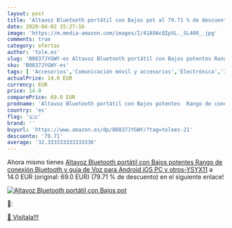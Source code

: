 ```yaml
---
layout: post
title: 'Altavoz Bluetooth portátil con Bajos pot al 79.71 % de descuento'
date: 2020-04-02 15:27:16
image: 'https://m.media-amazon.com/images/I/41A9AcQIpVL._SL400_.jpg'
comments: true
category: ofertas
author: 'tole.es'
slug: 'B0837JYGWY-es Altavoz Bluetooth portátil con Bajos potentes Rango de...'
sku: 'B0837JYGWY-es'
tags: [ 'Accesorios','Comunicación móvil y accesorios','Electrónica','Informática','Móviles','Móviles y smartphones libres','Ratones','Smartwatches','Tabletas gráficas','Teclados, ratones y periféricos de entrada','Tecnología para vestir','android', ]
actualPrice: 14.0 EUR
currency: EUR
price: 14.0
comparePrice: 69.0 EUR
prodname: 'Altavoz Bluetooth portátil con Bajos potentes  Rango de conexión Bluetooth y guía de Voz para Android iOS PC y otros-YSYX11'
country: 'es'
flag: '🇪🇸'
brand: ''
buyurl: 'https://www.amazon.es/dp/B0837JYGWY/?tag=tolees-21'
descuento: '79.71'
average: '32.333333333333336'
---
```


Ahora mismo tienes [Altavoz Bluetooth portátil con Bajos potentes  Rango de conexión Bluetooth y guía de Voz para Android iOS PC y otros-YSYX11](https://www.amazon.es/dp/B0837JYGWY/?tag=tolees-21) a 14.0 EUR (original: 69.0 EUR) (79.71 %  de descuento) en el siguiente enlace!

[![Altavoz Bluetooth portátil con Bajos pot](https://m.media-amazon.com/images/I/41A9AcQIpVL._SL400_.jpg)](https://www.amazon.es/dp/B0837JYGWY/?tag=tolees-21)

🔎:


[🛒 Visítala!!!](https://www.amazon.es/dp/B0837JYGWY/?tag=tolees-21)
